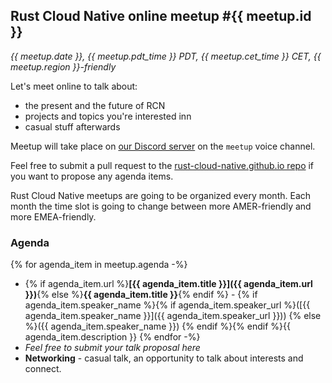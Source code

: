 ## Rust Cloud Native online meetup #{{ meetup.id }}

*{{ meetup.date }}, {{ meetup.pdt_time }} PDT, {{ meetup.cet_time }} CET, {{ meetup.region }}-friendly*

Let's meet online to talk about:

* the present and the future of RCN
* projects and topics you're interested inn
* casual stuff afterwards

Meetup will take place on [our Discord server](https://discord.gg/799cmsYB4q)
on the `meetup` voice channel.

Feel free to submit a pull request to the [rust-cloud-native.github.io repo](https://github.com/rust-cloud-native/rust-cloud-native.github.io)
if you want to propose any agenda items.

Rust Cloud Native meetups are going to be organized every month. Each month
the time slot is going to change between more AMER-friendly and more
EMEA-friendly.

### Agenda

{% for agenda_item in meetup.agenda -%}
* {% if agenda_item.url %}**[{{ agenda_item.title }}]({{ agenda_item.url }})**{% else %}**{{ agenda_item.title }}**{% endif %} - {% if agenda_item.speaker_name %}{% if agenda_item.speaker_url %}([{{ agenda_item.speaker_name }}]({{ agenda_item.speaker_url }})) {% else %}({{ agenda_item.speaker_name }}) {% endif %}{% endif %}{{ agenda_item.description }}
{% endfor -%}
* *Feel free to submit your talk proposal here*
* **Networking** - casual talk, an opportunity to talk about interests and
connect.